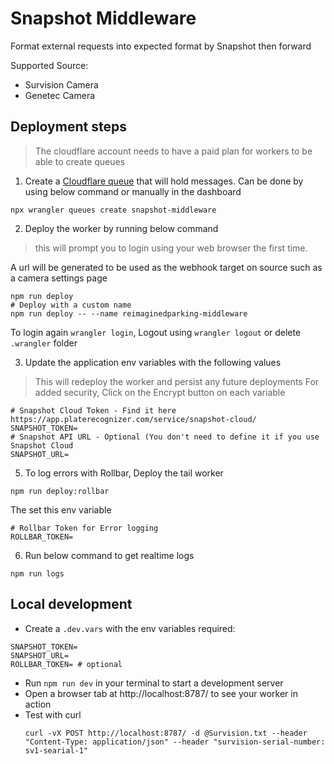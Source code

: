 # Snapshot Middleware
Format external requests into expected format by Snapshot then forward

Supported Source:
- Survision Camera
- Genetec Camera

## Deployment steps
> The cloudflare account needs to have a paid plan for workers to be able to create queues

1. Create a [Cloudflare queue](https://developers.cloudflare.com/queues/get-started/#3-create-a-queue) that will hold messages.
Can be done by using below command or manually in the dashboard
```shell
npx wrangler queues create snapshot-middleware
```

2. Deploy the worker by running below command
> this will prompt you to login using your web browser the first time.

A url will be generated to be used as the webhook target on source such as a camera settings page
```shell
npm run deploy
# Deploy with a custom name
npm run deploy -- --name reimaginedparking-middleware
```
To login again `wrangler login`, Logout using `wrangler logout` or delete `.wrangler` folder

3. Update the application env variables with the following values
> This will redeploy the worker and persist any future deployments
> For added security, Click on the Encrypt button on each variable

```shell
# Snapshot Cloud Token - Find it here https://app.platerecognizer.com/service/snapshot-cloud/
SNAPSHOT_TOKEN=
# Snapshot API URL - Optional (You don't need to define it if you use Snapshot Cloud
SNAPSHOT_URL=
```

5. To log errors with Rollbar, Deploy the tail worker
```shell
npm run deploy:rollbar
```
The set this env variable
```shell
# Rollbar Token for Error logging
ROLLBAR_TOKEN=
```

6. Run below command to get realtime logs
```shell
npm run logs
```

## Local development
- Create a `.dev.vars` with the env variables required:
```dotenv
SNAPSHOT_TOKEN=
SNAPSHOT_URL=
ROLLBAR_TOKEN= # optional
```
- Run `npm run dev` in your terminal to start a development server
- Open a browser tab at http://localhost:8787/ to see your worker in action
- Test with curl
    ```shell
  	curl -vX POST http://localhost:8787/ -d @Survision.txt --header "Content-Type: application/json" --header "survision-serial-number: sv1-searial-1"
    ```
